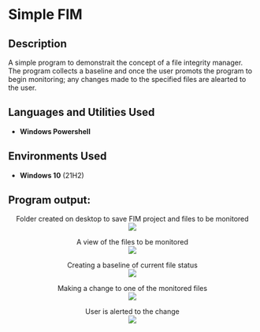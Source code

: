 <h1>Simple FIM</h1>

<h2>Description</h2>
A simple program to demonstrait the concept of a file integrity manager. The program collects a baseline and once the user promots the program to begin monitoring; any changes made to the specified files are alearted to the user. 
<br />


<h2>Languages and Utilities Used</h2>

- <b>Windows Powershell</b> 

<h2>Environments Used </h2>

- <b>Windows 10</b> (21H2)

<h2>Program output:</h2>

<p align="center">
Folder created on desktop to save FIM project and files to be monitored <br/>
<img src="https://i.imgur.com/UbsJNnF.jpg"/>
<br />

<p align="center">
A view of the files to be monitored <br/>
<img src="https://i.imgur.com/HSNg9Mp.jpg"/>
<br />

<p align="center">
Creating a baseline of current file status <br/>
<img src="https://i.imgur.com/9kusmEE.jpg"/>
<br />

<p align="center">
Making a change to one of the monitored files <br/>
<img src="https://i.imgur.com/bOwQBTZ.jpg"/>
<br />

<p align="center">
User is alerted to the change <br/>
<img src="https://i.imgur.com/QNGz3On.jpg"/>
<br />

</p>

<!--
 ```diff
- text in red
+ text in green
! text in orange
# text in gray
@@ text in purple (and bold)@@
```
--!>
